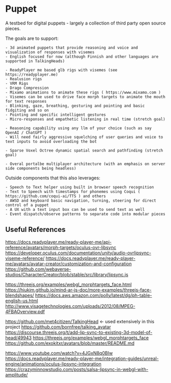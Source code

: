 # Puppet

A testbed for digital puppets - largely a collection of third party open source pieces.

The goals are to support:

	- 3d animated puppets that provide reasoning and voice and visualization of responses with visemes
	- English focused for now (although Finnish and other languages are supported in TalkingHeads)

	- ReadyPlayer me based glb rigs with visemes (see https://readyplayer.me)
	- Realusion rigs
	- VRM Rigs
	- Drago Compression
	- Mixamo animations to animate these rigs ( https://www.mixamo.com )
	- Visemes can be used to drive face morph targets to animate the mouth for text responses
	- Blinking, gaze, breathing, gesturing and pointing and basic fidgiting and so on
	- Pointing and specific intelligent gestures
	- Micro-responses and empathetic listening in real time (stretch goal)

	- Reasoning capability using any llm of your choice (such as say OpenAI / ChatGPT )
	- Will need fairly aggressive squelching of user queries and voice to text inputs to avoid overloading the bot

	- Sparse Voxel Octree dynamic spatial search and pathfinding (stretch goal)

	- Overal portalbe multiplayer architecture (with an emphasis on server side components being headless)

Outside components that this also leverages:

	- Speech to Text helper using built in browser speech recognition
	- Text to Speech with timestamps for phonemes using Coqui ( https://github.com/coqui-ai/TTS ) and others
	- AWSD and keyboard basic navigation, turning, steering for direct control of a puppet
	- A UX with a text input box can be used to send text as well
	- Event dispatch/observe patterns to separate code into modular pieces

## Useful References

https://docs.readyplayer.me/ready-player-me/api-reference/avatars/morph-targets/oculus-ovr-libsync
https://developer.oculus.com/documentation/unity/audio-ovrlipsync-viseme-reference/
https://docs.readyplayer.me/ready-player-me/avatars/avatar-creator/customization-and-configuration
https://github.com/webaverse-studios/CharacterCreator/blob/stable/src/library/lipsync.js

https://threejs.org/examples/webgl_morphtargets_face.html
https://hiukim.github.io/mind-ar-js-doc/more-examples/threejs-face-blendshapes/
https://docs.aws.amazon.com/polly/latest/dg/ph-table-english-us.html
http://www.visagetechnologies.com/uploads/2012/08/MPEG-4FBAOverview.pdf

https://github.com/met4citizen/TalkingHead <- used extensively in this project
https://github.com/bornfree/talking_avatar
https://discourse.threejs.org/t/add-lip-sync-to-existing-3d-model-of-head/49943
https://threejs.org/examples/webgl_morphtargets_face
https://github.com/exokitxr/avatars/blob/master/README.md

https://www.youtube.com/watch?v=4JGxN8q0BIw
https://docs.readyplayer.me/ready-player-me/integration-guides/unreal-engine/animations/oculus-lipsync-integration
https://crazyminnowstudio.com/posts/salsa-lipsync-in-webgl-with-amplitude/ 
